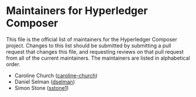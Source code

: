 # Maintainers for Hyperledger Composer

This file is the official list of maintainers for the Hyperledger Composer project.
Changes to this list should be submitted by submitting a pull request that changes this file, and requesting reviews on that pull request from all of the current maintainers.
The maintainers are listed in alphabetical order.

- Caroline Church ([caroline-church](https://github.com/caroline-church))
- Daniel Selman ([dselman](https://github.com/dselman))
- Simon Stone ([sstone1](https://github.com/sstone1))